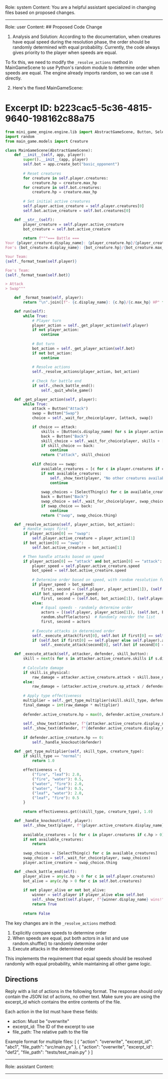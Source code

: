 Role: system
Content: You are a helpful assistant specialized in changing files based on proposed changes.
__________________
Role: user
Content: ## Proposed Code Change
1. Analysis and Solution:
According to the documentation, when creatures have equal speed during the resolution phase, the order should be randomly determined with equal probability. Currently, the code always gives priority to the player when speeds are equal.

To fix this, we need to modify the `_resolve_actions` method in MainGameScene to use Python's random module to determine order when speeds are equal. The engine already imports random, so we can use it directly.

2. Here's the fixed MainGameScene:

# Excerpt ID: b223cac5-5c36-4815-9640-198162c88a75
```python main_game/scenes/main_game_scene.py
from mini_game_engine.engine.lib import AbstractGameScene, Button, SelectThing
import random
from main_game.models import Creature

class MainGameScene(AbstractGameScene):
    def __init__(self, app, player):
        super().__init__(app, player)
        self.bot = app.create_bot("basic_opponent")
        
        # Reset creatures
        for creature in self.player.creatures:
            creature.hp = creature.max_hp
        for creature in self.bot.creatures:
            creature.hp = creature.max_hp
            
        # Set initial active creatures
        self.player.active_creature = self.player.creatures[0]
        self.bot.active_creature = self.bot.creatures[0]

    def __str__(self):
        player_creature = self.player.active_creature
        bot_creature = self.bot.active_creature
        
        return f"""=== Battle ===
Your {player_creature.display_name}: {player_creature.hp}/{player_creature.max_hp} HP
Foe's {bot_creature.display_name}: {bot_creature.hp}/{bot_creature.max_hp} HP

Your Team:
{self._format_team(self.player)}

Foe's Team:
{self._format_team(self.bot)}

> Attack
> Swap"""

    def _format_team(self, player):
        return "\n".join([f"- {c.display_name}: {c.hp}/{c.max_hp} HP" for c in player.creatures])

    def run(self):
        while True:
            # Player turn
            player_action = self._get_player_action(self.player)
            if not player_action:
                continue
                
            # Bot turn
            bot_action = self._get_player_action(self.bot)
            if not bot_action:
                continue
                
            # Resolve actions
            self._resolve_actions(player_action, bot_action)
            
            # Check for battle end
            if self._check_battle_end():
                self._quit_whole_game()

    def _get_player_action(self, player):
        while True:
            attack = Button("Attack")
            swap = Button("Swap")
            choice = self._wait_for_choice(player, [attack, swap])

            if choice == attack:
                skills = [Button(s.display_name) for s in player.active_creature.skills]
                back = Button("Back")
                skill_choice = self._wait_for_choice(player, skills + [back])
                if skill_choice == back:
                    continue
                return ("attack", skill_choice)
                
            elif choice == swap:
                available_creatures = [c for c in player.creatures if c != player.active_creature and c.hp > 0]
                if not available_creatures:
                    self._show_text(player, "No other creatures available!")
                    continue
                    
                swap_choices = [SelectThing(c) for c in available_creatures]
                back = Button("Back")
                swap_choice = self._wait_for_choice(player, swap_choices + [back])
                if swap_choice == back:
                    continue
                return ("swap", swap_choice.thing)

    def _resolve_actions(self, player_action, bot_action):
        # Handle swaps first
        if player_action[0] == "swap":
            self.player.active_creature = player_action[1]
        if bot_action[0] == "swap":
            self.bot.active_creature = bot_action[1]

        # Then handle attacks based on speed
        if player_action[0] == "attack" and bot_action[0] == "attack":
            player_speed = self.player.active_creature.speed
            bot_speed = self.bot.active_creature.speed
            
            # Determine order based on speed, with random resolution for ties
            if player_speed > bot_speed:
                first, second = (self.player, player_action[1]), (self.bot, bot_action[1])
            elif bot_speed > player_speed:
                first, second = (self.bot, bot_action[1]), (self.player, player_action[1])
            else:
                # Equal speeds - randomly determine order
                actors = [(self.player, player_action[1]), (self.bot, bot_action[1])]
                random.shuffle(actors)  # Randomly reorder the list
                first, second = actors
            
            # Execute attacks in determined order
            self._execute_attack(first[0], self.bot if first[0] == self.player else self.player, first[1])
            if (self.bot if first[0] == self.player else self.player).active_creature.hp > 0:
                self._execute_attack(second[0], self.bot if second[0] == self.player else self.player, second[1])

    def _execute_attack(self, attacker, defender, skill_button):
        skill = next(s for s in attacker.active_creature.skills if s.display_name == skill_button.display_name)
        
        # Calculate damage
        if skill.is_physical:
            raw_damage = attacker.active_creature.attack + skill.base_damage - defender.active_creature.defense
        else:
            raw_damage = (attacker.active_creature.sp_attack / defender.active_creature.sp_defense) * skill.base_damage
            
        # Apply type effectiveness
        multiplier = self._get_type_multiplier(skill.skill_type, defender.active_creature.creature_type)
        final_damage = int(raw_damage * multiplier)
        
        defender.active_creature.hp = max(0, defender.active_creature.hp - final_damage)
        
        self._show_text(attacker, f"{attacker.active_creature.display_name} used {skill.display_name}!")
        self._show_text(defender, f"{defender.active_creature.display_name} took {final_damage} damage!")
        
        if defender.active_creature.hp == 0:
            self._handle_knockout(defender)

    def _get_type_multiplier(self, skill_type, creature_type):
        if skill_type == "normal":
            return 1.0
        
        effectiveness = {
            ("fire", "leaf"): 2.0,
            ("fire", "water"): 0.5,
            ("water", "fire"): 2.0,
            ("water", "leaf"): 0.5,
            ("leaf", "water"): 2.0,
            ("leaf", "fire"): 0.5
        }
        
        return effectiveness.get((skill_type, creature_type), 1.0)

    def _handle_knockout(self, player):
        self._show_text(player, f"{player.active_creature.display_name} was knocked out!")
        
        available_creatures = [c for c in player.creatures if c.hp > 0]
        if not available_creatures:
            return
            
        swap_choices = [SelectThing(c) for c in available_creatures]
        swap_choice = self._wait_for_choice(player, swap_choices)
        player.active_creature = swap_choice.thing

    def _check_battle_end(self):
        player_alive = any(c.hp > 0 for c in self.player.creatures)
        bot_alive = any(c.hp > 0 for c in self.bot.creatures)
        
        if not player_alive or not bot_alive:
            winner = self.player if player_alive else self.bot
            self._show_text(self.player, f"{winner.display_name} wins!")
            return True
            
        return False
```

The key changes are in the `_resolve_actions` method:
1. Explicitly compare speeds to determine order
2. When speeds are equal, put both actors in a list and use random.shuffle() to randomly determine order
3. Execute attacks in the determined order

This implements the requirement that equal speeds should be resolved randomly with equal probability, while maintaining all other game logic.

## Directions
Reply with a list of actions in the following format. The response should only contain the JSON list of actions, no other text.
Make sure you are using the excerpt_id which contains the entire contents of the file.

Each action in the list must have these fields:
- action: Must be "overwrite"
- excerpt_id: The ID of the excerpt to use
- file_path: The relative path to the file

Example format for multiple files:
[
    {
        "action": "overwrite",
        "excerpt_id": "abc1",
        "file_path": "src/main.py"
    },
    {
        "action": "overwrite",
        "excerpt_id": "def2",
        "file_path": "tests/test_main.py"
    }
]
__________________
Role: assistant
Content: 
__________________
